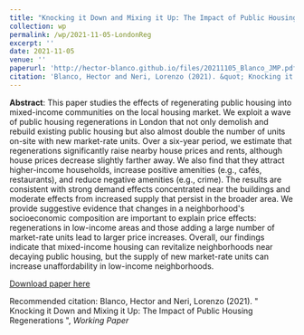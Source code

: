 ```yaml
---
title: "Knocking it Down and Mixing it Up: The Impact of Public Housing Regenerations (Job Market Paper)"
collection: wp
permalink: /wp/2021-11-05-LondonReg
excerpt: ''
date: 2021-11-05
venue: ''
paperurl: 'http://hector-blanco.github.io/files/20211105_Blanco_JMP.pdf'
citation: 'Blanco, Hector and Neri, Lorenzo (2021). &quot; Knocking it Down and Mixing it Up: The Impact of Public Housing Regenerations &quot;, <i>Job Market Paper</i>'
---
```


**Abstract**: This paper studies the effects of regenerating public housing into mixed-income communities on the local housing market. We exploit a wave of public housing regenerations in London that not only demolish and rebuild existing public housing but also almost double the number of units on-site with new market-rate units. Over a six-year period, we estimate that regenerations significantly raise nearby house prices and rents, although house prices decrease slightly farther away. We also find that they attract higher-income households, increase positive amenities (e.g., cafés, restaurants), and reduce negative amenities (e.g., crime). The results are consistent with strong demand effects concentrated near the buildings and moderate effects from increased supply that persist in the broader area. We provide suggestive evidence that changes in a neighborhood's socioeconomic composition are important to explain price effects: regenerations in low-income areas and those adding a large number of market-rate units lead to larger price increases. Overall, our findings indicate that mixed-income housing can revitalize neighborhoods near decaying public housing, but the supply of new market-rate units can increase unaffordability in low-income neighborhoods.

[Download paper here](http://hector-blanco.github.io/files/20211105_Blanco_JMP.pdf)

Recommended citation: Blanco, Hector and Neri, Lorenzo (2021). &quot; Knocking it Down and Mixing it Up: The Impact of Public Housing Regenerations &quot;, <i>Working Paper</i>
